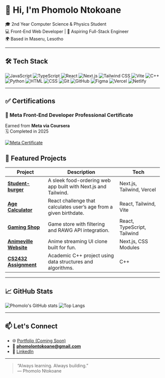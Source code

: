 # 👋 Hi, I'm Phomolo Ntokoane

🎓 2nd Year Computer Science & Physics Student  
💻 Front-End Web Developer | 🚀 Aspiring Full-Stack Engineer  
🌍 Based in Maseru, Lesotho  

---

## 🛠️ Tech Stack

<p align="left">
  <img src="https://img.shields.io/badge/JavaScript-F7DF1E?style=for-the-badge&logo=javascript&logoColor=black" alt="JavaScript"/>
  <img src="https://img.shields.io/badge/TypeScript-3178C6?style=for-the-badge&logo=typescript&logoColor=white" alt="TypeScript"/>
  <img src="https://img.shields.io/badge/React-20232A?style=for-the-badge&logo=react&logoColor=61DAFB" alt="React"/>
  <img src="https://img.shields.io/badge/Next.js-000000?style=for-the-badge&logo=next.js&logoColor=white" alt="Next.js"/>
  <img src="https://img.shields.io/badge/Tailwind_CSS-38B2AC?style=for-the-badge&logo=tailwind-css&logoColor=white" alt="Tailwind CSS"/>
  <img src="https://img.shields.io/badge/Vite-646CFF?style=for-the-badge&logo=vite&logoColor=white" alt="Vite"/>
  <img src="https://img.shields.io/badge/C%2B%2B-00599C?style=for-the-badge&logo=c%2B%2B&logoColor=white" alt="C++"/>
  <img src="https://img.shields.io/badge/Python-3670A0?style=for-the-badge&logo=python&logoColor=ffdd54" alt="Python"/>
  <img src="https://img.shields.io/badge/HTML5-E34F26?style=for-the-badge&logo=html5&logoColor=white" alt="HTML"/>
  <img src="https://img.shields.io/badge/CSS3-1572B6?style=for-the-badge&logo=css3&logoColor=white" alt="CSS"/>
  <img src="https://img.shields.io/badge/Git-F05032?style=for-the-badge&logo=git&logoColor=white" alt="Git"/>
  <img src="https://img.shields.io/badge/GitHub-181717?style=for-the-badge&logo=github&logoColor=white" alt="GitHub"/>
  <img src="https://img.shields.io/badge/Figma-F24E1E?style=for-the-badge&logo=figma&logoColor=white" alt="Figma"/>
  <img src="https://img.shields.io/badge/Vercel-000000?style=for-the-badge&logo=vercel&logoColor=white" alt="Vercel"/>
  <img src="https://img.shields.io/badge/Netlify-00C7B7?style=for-the-badge&logo=netlify&logoColor=white" alt="Netlify"/>
</p>

---

## ✅ Certifications

### 📜 Meta Front-End Developer Professional Certificate  
Earned from **Meta via Coursera**  
🗓️ Completed in 2025  

[![Meta Certificate](https://coursera.org/account/accomplishments/professional-cert/GZT098AHJ9CN)](https://www.coursera.org/account/accomplishments/professional-cert/GZT098AHJ9CN)

## 📌 Featured Projects

| Project | Description | Tech |
|--------|-------------|------|
| [**Student-burger**](https://github.com/phomolontokoane/Student-burger) | A sleek food-ordering web app built with Next.js and Tailwind. | Next.js, Tailwind, Vercel |
| [**Age Calculator**](https://github.com/phomolontokoane/age-calculator) | React challenge that calculates user’s age from a given birthdate. | React, Tailwind, Vite |
| [**Gaming Shop**](https://github.com/phomolontokoane/gaming-shop) | Game store with filtering and RAWG API integration. | React, TypeScript, Tailwind |
| [**Animeville Website**](https://github.com/phomolontokoane/animeville-website) | Anime streaming UI clone built for fun. | Next.js, CSS Modules |
| [**CS2432 Assignment**](https://github.com/phomolontokoane/CS2432-Assignment) | Academic C++ project using data structures and algorithms. | C++ |

---

## 📈 GitHub Stats

![Phomolo's GitHub stats](https://github-readme-stats.vercel.app/api?username=phomolontokoane&show_icons=true&theme=tokyonight)
![Top Langs](https://github-readme-stats.vercel.app/api/top-langs/?username=phomolontokoane&layout=compact&theme=tokyonight)

---

## 📫 Let's Connect

- 🌐 [Portfolio (Coming Soon)]()
- 📧 **phomolontokoane@gmail.com**
- 💼 [LinkedIn](https://linkedin.com/in/phomolo-ntokoane-ab8a7b1a7)

---

> “Always learning. Always building.”  
> — Phomolo Ntokoane

